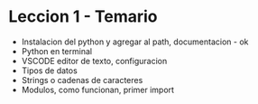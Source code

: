 # Leccion 1 - Temario

* Instalacion del python y agregar al path, documentacion - ok
* Python en terminal
* VSCODE editor de texto, configuracion
* Tipos de datos
* Strings o cadenas de caracteres
* Modulos, como funcionan, primer import
